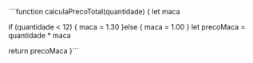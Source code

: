 ˋˋˋfunction calculaPrecoTotal(quantidade) {
  let maca 
  
  if (quantidade < 12) {
    maca = 1.30
  }else {
    maca = 1.00
  }
  let precoMaca = quantidade * maca
  
  return precoMaca
}´´´